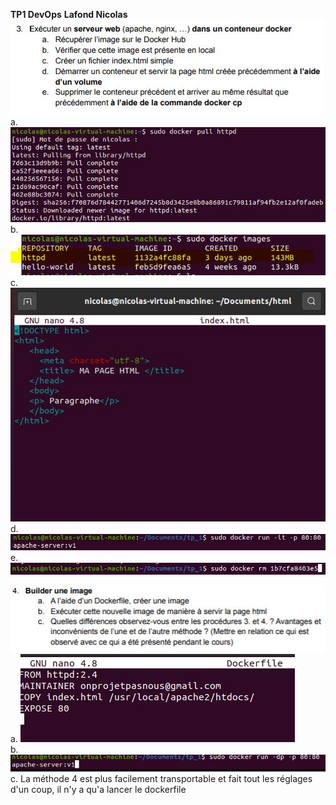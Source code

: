 **TP1 DevOps**
**Lafond Nicolas**
<br>
![](question3.JPG)
<br>
a. ![](q3_a.JPG)
<br>
b. ![](q3_b.JPG)
<br>
c. ![](q3_c.JPG)
<br>
d. ![](q3_d.JPG)
<br>
e. ![](q3_e.JPG)
<br>

![](question4.JPG)
<br>
a. ![](q4_a.JPG)
<br>
b. ![](q4_b.JPG)
<br>
c. La méthode 4 est plus facilement transportable et fait tout les réglages d'un coup, il n'y a qu'a lancer le dockerfile
<br>
